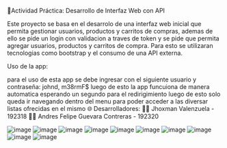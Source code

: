 🧩Actividad Práctica: Desarrollo de Interfaz Web con API

Este proyecto se basa en el desarrolo de una interfaz web inicial que permita gestionar usuarios, productos y carritos de compras, ademas de ello se pide un login con validacion a traves de token y se pide que permita agregar usuarios, productos y carritos de compra. Para esto se utilizaran tecnologias como bootstrap y el consumo de una API externa.

Uso de la app:

para el uso de esta app se debe ingresar con el siguiente usuario y contraseña: johnd, m38rmF$
luego de esto la app funcuiona de manera automatica esperando un segundo para el redirigimiento
luego de esto solo queda ir navegando dentro del menu para poder acceder a las diversar listas ofrecidas en el mismo
🌐 Desarrolladores: 👨‍💻 Jhoxman Valenzuela - 192318 👨‍💻 Andres Felipe Guevara Contreras - 192320

![image](https://github.com/user-attachments/assets/325148e0-c07f-4df3-8a69-89cd76a2e53f)
![image](https://github.com/user-attachments/assets/49b34dcf-d01a-4e6b-b764-7f54b99f9e81)
![image](https://github.com/user-attachments/assets/231eaa96-6d49-4d1b-87c3-1cbcd782863f)
![image](https://github.com/user-attachments/assets/373db0b0-9d07-4c29-831b-744b1549fa1f)
![image](https://github.com/user-attachments/assets/1c6d908f-6617-46b8-aedd-10380d3d2571)
![image](https://github.com/user-attachments/assets/bf66bcd7-2975-42c4-a169-513ebc2a6933)
![image](https://github.com/user-attachments/assets/1c96110e-0a58-4f6a-9f97-f611195e7f5a)
![image](https://github.com/user-attachments/assets/113f920c-630c-4f67-8e51-e7d2dcc56bbe)
![image](https://github.com/user-attachments/assets/c786aff5-fc08-496c-bf52-e551f33434bc)
![image](https://github.com/user-attachments/assets/c1181485-8005-4dc7-b265-c3864b592ae5)
